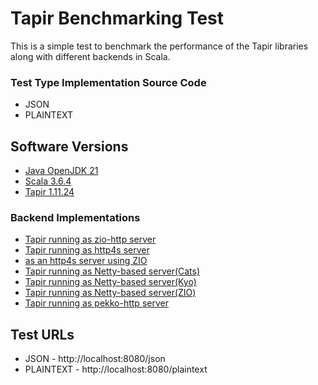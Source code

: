 # Tapir Benchmarking Test

This is a simple test to benchmark the performance of the Tapir libraries along with different backends in Scala.

### Test Type Implementation Source Code

* JSON
* PLAINTEXT

## Software Versions

* [Java OpenJDK 21](https://adoptium.net/temurin/releases/)
* [Scala 3.6.4](https://www.scala-lang.org/)
* [Tapir 1.11.24](https://tapir.softwaremill.com)

### Backend Implementations
* [Tapir running as zio-http server](https://tapir.softwaremill.com/en/latest/server/ziohttp.html)
* [Tapir running as http4s server](https://tapir.softwaremill.com/en/latest/server/http4s.html)
* [as an http4s server using ZIO](https://tapir.softwaremill.com/en/latest/server/zio-http4s.html)
* [Tapir running as Netty-based server(Cats)](https://tapir.softwaremill.com/en/latest/server/netty.html)
* [Tapir running as Netty-based server(Kyo)](https://getkyo.io/#/?id=routes-http-server-via-tapir)
* [Tapir running as Netty-based server(ZIO)](https://tapir.softwaremill.com/en/latest/server/netty.html)
* [Tapir running as pekko-http server](https://tapir.softwaremill.com/en/latest/server/pekkohttp.html)

## Test URLs

* JSON - http://localhost:8080/json
* PLAINTEXT - http://localhost:8080/plaintext
